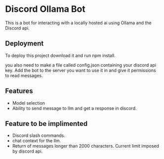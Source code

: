 # Discord Ollama Bot    

This is a bot for interacting with a locally hosted ai using Ollama and the Discord api.


## Deployment

To deploy this project download it and run npm install. 

you also need to make a file called config.json containing your discord api key. Add the bot to the server you want to use it in and give it permissions to read messages.


## Features

- Model selection
- Ability to send message to llm and get a response in discord.

## Feature to be implimented

- Discord slash commands.
- chat context for the llm.
- Return of messages longer than 2000 characters. Current limit imposed by discord api.


